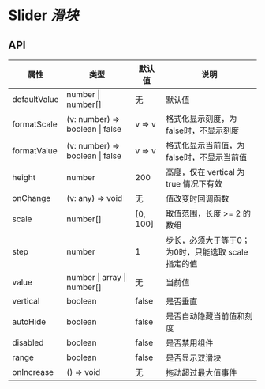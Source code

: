 # Slider *滑块*

<example />

## API

| 属性 | 类型 | 默认值 | 说明 |
| --- | --- | --- | --- |
| defaultValue | number \| number[] | 无 | 默认值 |
| formatScale | (v: number) => boolean \| false | v => v | 格式化显示刻度，为false时，不显示刻度 |
| formatValue | (v: number) => boolean \| false | v => v | 格式化显示当前值，为false时，不显示当前值 |
| height | number | 200 | 高度，仅在 vertical 为 true 情况下有效 |
| onChange | (v: any) => void | 无 | 值改变时回调函数 |
| scale | number[] | \[0, 100] | 取值范围，长度 >= 2 的数组 |
| step | number | 1 | 步长，必须大于等于0；为0时，只能选取 scale 指定的值 |
| value | number \| array \| number[] | 无 | 当前值 |
| vertical | boolean | false | 是否垂直 |
| autoHide | boolean | false | 是否自动隐藏当前值和刻度 |
| disabled | boolean | false | 是否禁用组件 |
| range | boolean | false | 是否显示双滑块 |
| onIncrease | () => void | 无 | 拖动超过最大值事件 |
